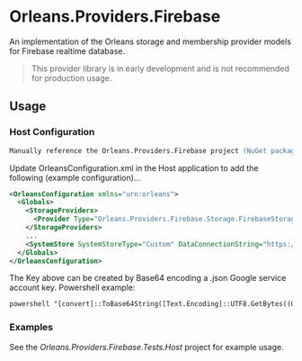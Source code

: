 # Orleans.Providers.Firebase
An implementation of the Orleans storage and membership provider models for Firebase realtime database.
> This provider library is in early development and is not recommended for production usage.

## Usage
### Host Configuration

```ps
Manually reference the Orleans.Providers.Firebase project (NuGet package not yet available).
```
Update OrleansConfiguration.xml in the Host application to add the following (example configuration)...
```xml
<OrleansConfiguration xmlns="urn:orleans">
  <Globals>
    <StorageProviders>
      <Provider Type="Orleans.Providers.Firebase.Storage.FirebaseStorageProvider" Name="Default" BasePath="https://{yourfirebasedatabase}.firebaseio.com" Key="{YourFirebaseKeyInBase64}"/>
    </StorageProviders>
    ...
    <SystemStore SystemStoreType="Custom" DataConnectionString="https://{yourfirebasedatabase}.firebaseio.com|{YourFirebaseKeyInBase64}" MembershipTableAssembly="Orleans.Providers.Firebase" ReminderServiceType="ReminderTableGrain" ReminderTableAssembly="Orleans.Providers.Firebase"/>
  </Globals>
</OrleansConfiguration>
```
The Key above can be created by Base64 encoding a .json Google service account key. Powershell example:
```xml
powershell "[convert]::ToBase64String([Text.Encoding]::UTF8.GetBytes((Get-Content -Path MyFirebaseServiceKey.json)))"
```

### Examples
See the *Orleans.Providers.Firebase.Tests.Host* project for example usage.
